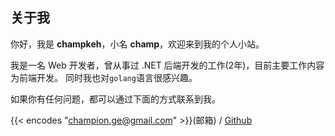 ## 关于我

你好，我是 **champkeh**，小名 **champ**，欢迎来到我的个人小站。

我是一名 Web 开发者，曾从事过 .NET 后端开发的工作(2年)，目前主要工作内容为前端开发。
同时我也对`golang`语言很感兴趣。

如果你有任何问题，都可以通过下面的方式联系到我。

{{< encodes "champion.ge@gmail.com" >}}(邮箱)  /  [Github](https://github.com/champkeh)
